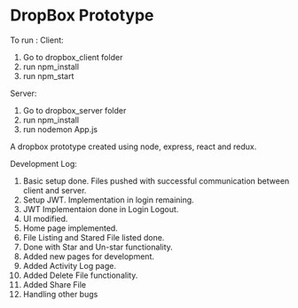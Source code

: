 # DropBox Prototype

To run :
Client:
1. Go to dropbox_client folder
2. run npm_install
3. run npm_start

Server:
1. Go to dropbox_server folder
2. run npm_install
3. run nodemon App.js



A dropbox prototype created using node, express, react and redux.

Development Log:
1. Basic setup done. Files pushed with successful communication between client and server.
2. Setup JWT. Implementation in login remaining.
3. JWT Implementaion done in Login Logout.
4. UI modified.
5. Home page implemented.
6. File Listing and Stared File listed done.
7. Done with Star and Un-star functionality.
8. Added new pages for development.
9. Added Activity Log page.
10. Added Delete File functionality.
11. Added Share File
12. Handling other bugs
